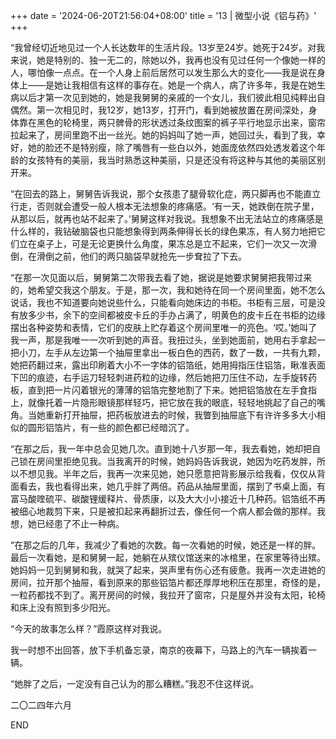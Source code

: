 +++
date = '2024-06-20T21:56:04+08:00'
title = '13 | 微型小说《铝与药》'
+++

“我曾经切近地见过一个人长达数年的生活片段。13岁至24岁。她死于24岁。对我来说，她是特别的、独一无二的，除她以外，我再也没有见过任何一个像她一样的人，哪怕像一点点。在一个人身上前后居然可以发生那么大的变化——我是说在身体上——是她让我相信有这样的事存在。她是一个病人，病了许多年，我是在她生病以后才第一次见到她的，她是我舅舅的亲戚的一个女儿，我们彼此相见纯粹出自偶然。第一次相见时，我12岁，她13岁，打开门，看到她被放置在房间深处，身体靠在黑色的轮椅里，两只髀骨的形状透过条纹图案的裤子平行地显示出来，窗帘拉起来了，房间里跑不出一丝光。她的妈妈叫了她一声，她回过头，看到了我，幸好，她的脸还不是特别瘦，除了嘴唇有一些白以外，她面庞依然四处透发着这个年龄的女孩特有的美丽，我当时熟悉这种美丽，只是还没有将这种与其他的美丽区别开来。

“在回去的路上，舅舅告诉我说，那个女孩患了腿骨软化症，两只脚再也不能直立行走，否则就会遭受一般人根本无法想象的疼痛感。‘有一天，她跌倒在院子里，从那以后，就再也站不起来了。’舅舅这样对我说。我想象不出无法站立的疼痛感是什么样的，我钻破脑袋也只能想象得到两条伸得长长的绿色果冻，有人努力地把它们立在桌子上，可是无论更换什么角度，果冻总是立不起来，它们一次又一次滑倒，在滑倒之前，他们的两只脑袋早就抢先一步耷拉了下去。

“在那一次见面以后，舅舅第二次带我去看了她，据说是她要求舅舅把我带过来的，她希望交我这个朋友。于是，那一次，我和她待在同一个房间里面，她不怎么说话，我也不知道要向她说些什么，只能看向她床边的书柜。书柜有三层，可是没有放多少书，余下的空间都被皮卡丘的手办占满了，明黄色的皮卡丘在书柜的边缘摆出各种姿势和表情，它们的皮肤上贮存着这个房间里唯一的亮色。‘哎。’她叫了我一声，那是我唯一一次听到她的声音。我扭过头，坐到她面前，她用右手拿起一把小刀，左手从左边第一个抽屉里拿出一板白色的西药，数了一数，一共有九颗，她把药翻过来，露出印刷着大小不一字体的铝箔纸，她用拇指压住铝箔，瞅准表面下凹的痕迹，右手运刀轻轻刺进药粒的边缘，然后她把刀压住不动，左手旋转药板，直到把一片闪着银光的薄薄的铝箔完整地割了下来。她把铝箔放在左手食指上，就像托着一片隐形眼镜那样轻巧，把它放在我的眼底，轻轻地挑起了自己的嘴角。当她重新打开抽屉，把药板放进去的时候，我瞥到抽屉底下有许许多多大小相似的圆形铝箔片，有一些的颜色都已经暗沉了。

“在那之后，我一年中总会见她几次。直到她十八岁那一年，我去看她，她却把自己锁在房间里拒绝见我。当我离开的时候，她妈妈告诉我说，她因为吃药发胖，所以不想见我。半年之后，我再一次来见她，她只愿意把背影展示给我看，仅仅从背面看去，我也看得出来，她几乎胖了两倍。药品从抽屉里面，摆到了书桌上面，有富马酸喹硫平、碳酸锂缓释片、骨质康，以及大大小小接近十几种药。铝箔纸不再被细心地裁剪下来，只是被扣起来再翻折过去，像任何一个病人都会做的那样。我想，她已经患了不止一种病。

“在那之后的几年，我减少了看她的次数。每一次看她的时候，她还是一样的胖。最后一次看她，是和舅舅一起，她躺在从殡仪馆送来的冰棺里，在家里等待出殡。她妈妈一见到舅舅和我，就哭了起来，哭声里有伤心还有疲惫。我再一次走进她的房间，拉开那个抽屉，看到原来的那些铝箔片都还厚厚地积压在那里，奇怪的是，一粒药都找不到了。离开房间的时候，我拉开了窗帘，只是屋外并没有太阳，轮椅和床上没有照到多少阳光。

“今天的故事怎么样？”霞原这样对我说。

我一时想不出回答，放下手机备忘录，南京的夜幕下，马路上的汽车一辆挨着一辆。

“她胖了之后，一定没有自己认为的那么糟糕。”我忍不住这样说。

二〇二四年六月

END



